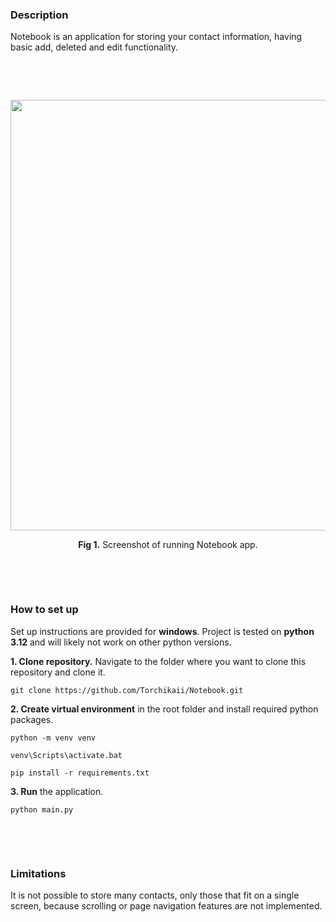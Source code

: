 ### Description

Notebook is an application for storing your contact information, having basic add, deleted and edit functionality.

 
 

  
<div align=center>
<img width="1359" height="689" alt="image" src="https://github.com/user-attachments/assets/0f2807d8-b53f-4e50-95eb-9412a599b8e2" />

**Fig 1.** Screenshot of running Notebook app. 

</div>

 
 

  
 
### How to set up

Set up instructions are provided for **windows**.
Project is tested on **python 3.12** and will likely not work on other python versions.


**1. Clone repository.** Navigate to the folder where you want to clone this repository and clone it.

```
git clone https://github.com/Torchikaii/Notebook.git
```

**2. Create virtual environment** in the root folder and install required python packages.

```
python -m venv venv

venv\Scripts\activate.bat

pip install -r requirements.txt
```
**3. Run** the application.

```
python main.py
```

 
 

  
 
### Limitations
It is not possible to store many contacts, only those that fit on a single screen, because scrolling or page navigation features are not implemented.
